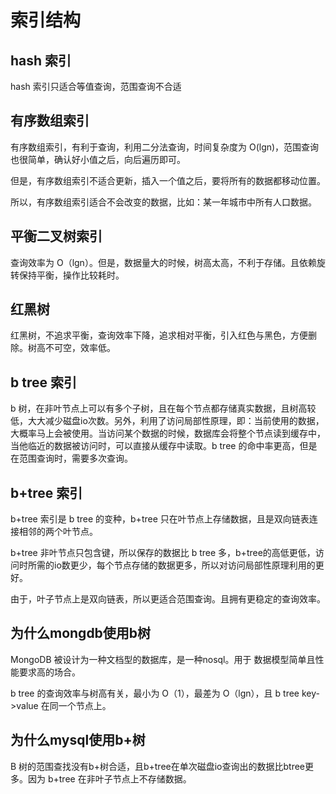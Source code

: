 索引结构
====

hash 索引
-------

hash 索引只适合等值查询，范围查询不合适

有序数组索引
------

有序数组索引，有利于查询，利用二分法查询，时间复杂度为 O(lgn)，范围查询也很简单，确认好小值之后，向后遍历即可。

但是，有序数组索引不适合更新，插入一个值之后，要将所有的数据都移动位置。

所以，有序数组索引适合不会改变的数据，比如：某一年城市中所有人口数据。

平衡二叉树索引
-------

查询效率为 O（lgn）。但是，数据量大的时候，树高太高，不利于存储。且依赖旋转保持平衡，操作比较耗时。

红黑树
---

红黑树，不追求平衡，查询效率下降，追求相对平衡，引入红色与黑色，方便删除。树高不可空，效率低。

b tree 索引
---------

b 树，在非叶节点上可以有多个子树，且在每个节点都存储真实数据，且树高较低，大大减少磁盘io次数。另外，利用了访问局部性原理，即：当前使用的数据，大概率马上会被使用。当访问某个数据的时候，数据库会将整个节点读到缓存中，当他临近的数据被访问时，可以直接从缓存中读取。b tree 的命中率更高，但是在范围查询时，需要多次查询。

b+tree 索引
---------

b+tree 索引是 b tree 的变种，b+tree 只在叶节点上存储数据，且是双向链表连接相邻的两个叶节点。

b+tree 非叶节点只包含键，所以保存的数据比 b tree 多，b+tree的高低更低，访问时所需的io数更少，每个节点存储的数据更多，所以对访问局部性原理利用的更好。

由于，叶子节点上是双向链表，所以更适合范围查询。且拥有更稳定的查询效率。

为什么mongdb使用b树
-------------

MongoDB 被设计为一种文档型的数据库，是一种nosql。用于 数据模型简单且性能要求高的场合。

b tree 的查询效率与树高有关，最小为 O（1），最差为 O（lgn），且 b tree key-\>value 在同一个节点上。

为什么mysql使用b+树
-------------

B 树的范围查找没有b+树合适，且b+tree在单次磁盘io查询出的数据比btree更多。因为 b+tree 在非叶子节点上不存储数据。